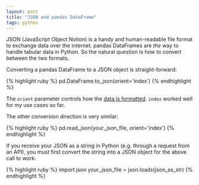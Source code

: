 ```yaml
---
layout: post
title: "JSON and pandas DataFrame"
tags: python
---
```


JSON (JavaScript Object Notion) is a handy and human-readable file format to exchange data over the internet. pandas DataFrames are _the_ way to handle tabular data in Python. So the natural question is how to convert between the two formats.

Converting a pandas DataFrame to a JSON object is straight-forward:

{% highlight ruby %}
pd.DataFrame.to_json(orient='index')
{% endhighlight %}

The `orient` parameter controls how the [data is formatted](https://pandas.pydata.org/docs/reference/api/pandas.DataFrame.to_json.html). `index` worked well for my use cases so far. 

The other conversion direction is very similar:

{% highlight ruby %}
pd.read_json(your_json_file, orient='index')
{% endhighlight %}

If you receive your JSON as a string in Python (e.g. through a request from an API), you must first convert the string into a JSON object for the above call to work:

{% highlight ruby %}
import json
your_json_file = json.loads(json_as_str)
{% endhighlight %}



